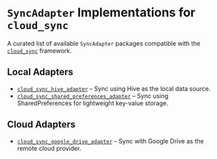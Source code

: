 # `SyncAdapter` Implementations for `cloud_sync`

A curated list of available `SyncAdapter` packages compatible with the [`cloud_sync`](https://pub.dev/packages/cloud_sync) framework.

## Local Adapters

- [`cloud_sync_hive_adapter`](https://pub.dev/packages/cloud_sync_hive_adapter) – Sync using Hive as the local data source.
- [`cloud_sync_shared_preferences_adapter`](https://pub.dev/packages/cloud_sync_shared_preferences_adapter) – Sync using SharedPreferences for lightweight key-value storage.

## Cloud Adapters

- [`cloud_sync_google_drive_adapter`](https://pub.dev/packages/cloud_sync_google_drive_adapter) – Sync with Google Drive as the remote cloud provider.

